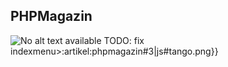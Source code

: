 ## PHPMagazin
![No alt text available](/de/artikel/2969159.png)
TODO: fix indexmenu>:artikel:phpmagazin#3|js#tango.png}}
